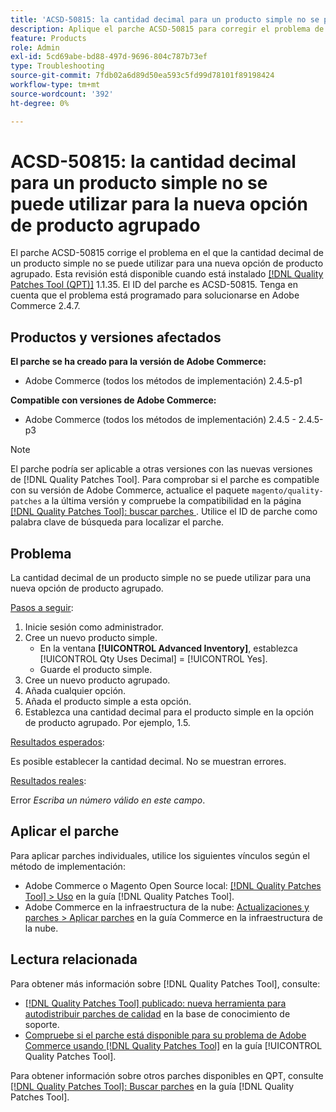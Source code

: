 ```yaml
---
title: 'ACSD-50815: la cantidad decimal para un producto simple no se puede utilizar para la nueva opción de producto agrupado'
description: Aplique el parche ACSD-50815 para corregir el problema de Adobe Commerce en el que la cantidad decimal de un producto simple no se puede utilizar para una nueva opción de producto agrupado.
feature: Products
role: Admin
exl-id: 5cd69abe-bd88-497d-9696-804c787b73ef
type: Troubleshooting
source-git-commit: 7fdb02a6d89d50ea593c5fd99d78101f89198424
workflow-type: tm+mt
source-wordcount: '392'
ht-degree: 0%

---
```


# ACSD-50815: la cantidad decimal para un producto simple no se puede utilizar para la nueva opción de producto agrupado

El parche ACSD-50815 corrige el problema en el que la cantidad decimal de un producto simple no se puede utilizar para una nueva opción de producto agrupado. Esta revisión está disponible cuando está instalado [[!DNL Quality Patches Tool (QPT)]](https://experienceleague.adobe.com/es/docs/commerce-operations/tools/quality-patches-tool/quality-patches-tool-to-self-serve-quality-patches) 1.1.35. El ID del parche es ACSD-50815. Tenga en cuenta que el problema está programado para solucionarse en Adobe Commerce 2.4.7.

## Productos y versiones afectados

**El parche se ha creado para la versión de Adobe Commerce:**

* Adobe Commerce (todos los métodos de implementación) 2.4.5-p1

**Compatible con versiones de Adobe Commerce:**

* Adobe Commerce (todos los métodos de implementación) 2.4.5 - 2.4.5-p3

>[!NOTE]
>
>El parche podría ser aplicable a otras versiones con las nuevas versiones de [!DNL Quality Patches Tool]. Para comprobar si el parche es compatible con su versión de Adobe Commerce, actualice el paquete `magento/quality-patches` a la última versión y compruebe la compatibilidad en la página [[!DNL Quality Patches Tool]: buscar parches ](https://experienceleague.adobe.com/tools/commerce-quality-patches/index.html?lang=es). Utilice el ID de parche como palabra clave de búsqueda para localizar el parche.

## Problema

La cantidad decimal de un producto simple no se puede utilizar para una nueva opción de producto agrupado.

<u>Pasos a seguir</u>:

1. Inicie sesión como administrador.
1. Cree un nuevo producto simple.
   * En la ventana **[!UICONTROL Advanced Inventory]**, establezca [!UICONTROL Qty Uses Decimal] = [!UICONTROL Yes].
   * Guarde el producto simple.
1. Cree un nuevo producto agrupado.
1. Añada cualquier opción.
1. Añada el producto simple a esta opción.
1. Establezca una cantidad decimal para el producto simple en la opción de producto agrupado. Por ejemplo, 1.5.

<u>Resultados esperados</u>:

Es posible establecer la cantidad decimal. No se muestran errores.

<u>Resultados reales</u>:

Error *Escriba un número válido en este campo*.

## Aplicar el parche

Para aplicar parches individuales, utilice los siguientes vínculos según el método de implementación:

* Adobe Commerce o Magento Open Source local: [[!DNL Quality Patches Tool] > Uso](/help/tools/quality-patches-tool/usage.md) en la guía [!DNL Quality Patches Tool].
* Adobe Commerce en la infraestructura de la nube: [Actualizaciones y parches > Aplicar parches](https://experienceleague.adobe.com/docs/commerce-cloud-service/user-guide/develop/upgrade/apply-patches.html?lang=es) en la guía Commerce en la infraestructura de la nube.

## Lectura relacionada

Para obtener más información sobre [!DNL Quality Patches Tool], consulte:

* [[!DNL Quality Patches Tool] publicado: nueva herramienta para autodistribuir parches de calidad](https://experienceleague.adobe.com/es/docs/commerce-operations/tools/quality-patches-tool/quality-patches-tool-to-self-serve-quality-patches) en la base de conocimiento de soporte.
* [Compruebe si el parche está disponible para su problema de Adobe Commerce usando [!DNL Quality Patches Tool]](/help/tools/quality-patches-tool/patches-available-in-qpt/check-patch-for-magento-issue-with-magento-quality-patches.md) en la guía [!UICONTROL Quality Patches Tool].


Para obtener información sobre otros parches disponibles en QPT, consulte [[!DNL Quality Patches Tool]: Buscar parches](https://experienceleague.adobe.com/tools/commerce-quality-patches/index.html?lang=es) en la guía [!DNL Quality Patches Tool].
